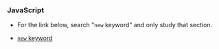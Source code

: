 ### JavaScript

* For the link below, search "`new` keyword" and only study that section.

* [`new` keyword](https://medium.freecodecamp.org/the-definitive-javascript-handbook-for-a-developer-interview-44ffc6aeb54e)
